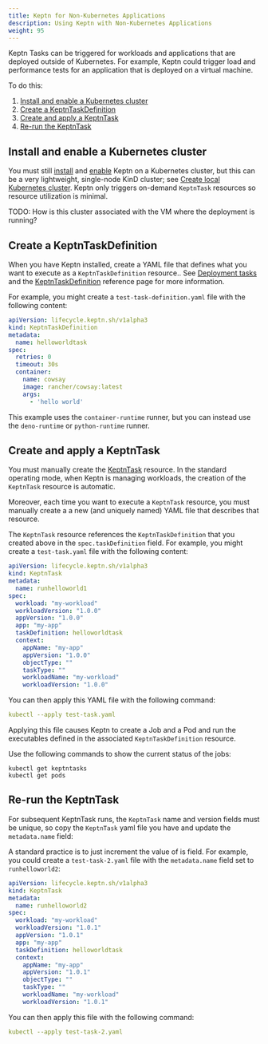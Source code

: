 ```yaml
---
title: Keptn for Non-Kubernetes Applications
description: Using Keptn with Non-Kubernetes Applications
weight: 95
---
```


Keptn Tasks can be triggered for workloads and applications
that are deployed outside of Kubernetes.
For example, Keptn could trigger load and performance tests
for an application that is deployed on a virtual machine.

To do this:

1. [Install and enable a Kubernetes cluster](#install-and-enable-a-kubernetes-cluster)
1. [Create a KeptnTaskDefinition](#create-a-keptntaskdefinition)
1. [Create and apply a KeptnTask](#create-and-apply-a-keptntask)
1. [Re-run the KeptnTask](#re-run-the-keptntask)

## Install and enable a Kubernetes cluster

You must still
[install](../install/install.md/#use-helm-chart)
and
[enable](../install/install.md/#enable-keptn-for-your-cluster)
Keptn on a Kubernetes cluster,
but this can be a very lightweight, single-node KinD cluster; see
[Create local Kubernetes cluster](../install/k8s.md/#create-local-kubernetes-cluster).
Keptn only triggers on-demand `KeptnTask` resources
so resource utilization is minimal.

TODO: How is this cluster associated with the VM
where the deployment is running?

## Create a KeptnTaskDefinition

When you have Keptn installed, create a
YAML file that defines what you want to execute
as a `KeptnTaskDefinition` resource..
See
[Deployment tasks](../implementing/tasks/)
and the
[KeptnTaskDefinition](../yaml-crd-ref/taskdefinition.md/)
reference page for more information.

For example, you might create a `test-task-definition.yaml` file
with the following content:

```yaml
apiVersion: lifecycle.keptn.sh/v1alpha3
kind: KeptnTaskDefinition
metadata:
  name: helloworldtask
spec:
  retries: 0
  timeout: 30s
  container:
    name: cowsay
    image: rancher/cowsay:latest
    args:
      - 'hello world'
```

This example uses the `container-runtime` runner,
but you can instead use the `deno-runtime` or `python-runtime` runner.

## Create and apply a KeptnTask

You must manually create the
[KeptnTask](../yaml-crd-ref/task.md)
resource.
In the standard operating mode, when Keptn is managing workloads,
the creation of the `KeptnTask` resource is automatic.

Moreover, each time you want to execute a `KeptnTask` resource,
you must manually create a a new (and uniquely named) YAML file
that describes that resource.

The `KeptnTask` resource references the `KeptnTaskDefinition`
that you created above
in the `spec.taskDefinition` field.
For example, you might create a `test-task.yaml` file
with the following content:

```yaml
apiVersion: lifecycle.keptn.sh/v1alpha3
kind: KeptnTask
metadata:
  name: runhelloworld1
spec:
  workload: "my-workload"
  workloadVersion: "1.0.0"
  appVersion: "1.0.0"
  app: "my-app"
  taskDefinition: helloworldtask
  context:
    appName: "my-app"
    appVersion: "1.0.0"
    objectType: ""
    taskType: ""
    workloadName: "my-workload"
    workloadVersion: "1.0.0"
```

You can then apply this YAML file with the following command:

```yaml
kubectl --apply test-task.yaml
```

Applying this file causes Keptn to create a Job and a Pod
and run the executables defined
in the associated `KeptnTaskDefinition` resource.

Use the following commands to show the current status of the jobs:

```shell
kubectl get keptntasks 
kubectl get pods
```

## Re-run the KeptnTask

For subsequent KeptnTask runs,
the `KeptnTask` name and version fields must be unique,
so copy the `KeptnTask` yaml file you have and update the
`metadata.name` field:

A standard practice is to just increment the value of is field.
For example, you could create a `test-task-2.yaml` file
with the `metadata.name` field set to `runhelloworld2`:

```yaml
apiVersion: lifecycle.keptn.sh/v1alpha3
kind: KeptnTask
metadata:
  name: runhelloworld2
spec:
  workload: "my-workload"
  workloadVersion: "1.0.1"
  appVersion: "1.0.1"
  app: "my-app"
  taskDefinition: helloworldtask
  context:
    appName: "my-app"
    appVersion: "1.0.1"
    objectType: ""
    taskType: ""
    workloadName: "my-workload"
    workloadVersion: "1.0.1"
```

You can then apply this file with the following command:

```yaml
kubectl --apply test-task-2.yaml
```
